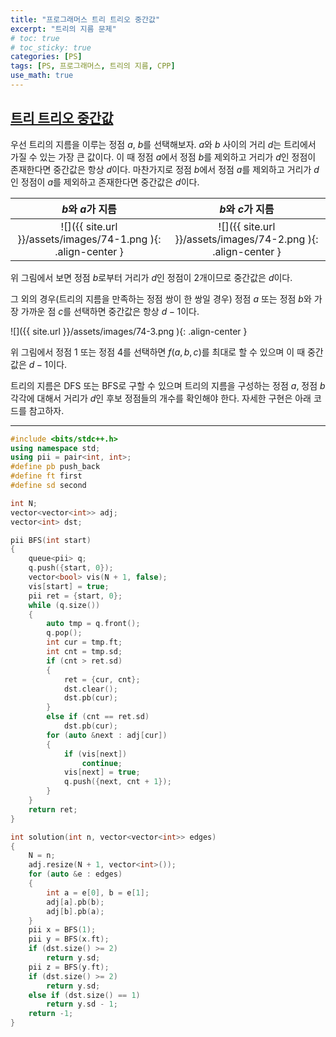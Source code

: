 ```yaml
---
title: "프로그래머스 트리 트리오 중간값"
excerpt: "트리의 지름 문제"
# toc: true
# toc_sticky: true
categories: [PS]
tags: [PS, 프로그래머스, 트리의 지름, CPP]
use_math: true
---
```


## [트리 트리오 중간값](https://programmers.co.kr/learn/courses/30/lessons/68937)

우선 트리의 지름을 이루는 정점 $a$, $b$를 선택해보자. $a$와 $b$ 사이의 거리 $d$는 트리에서 가질 수 있는 가장 큰 값이다. 이 때 정점 $a$에서 정점 $b$를 제외하고 거리가 $d$인 정점이 존재한다면 중간값은 항상 $d$이다. 마찬가지로 정점 $b$에서 정점 $a$를 제외하고 거리가 $d$인 정점이 $a$를 제외하고 존재한다면 중간값은 $d$이다.

|                       $b$와 $a$가 지름                        |                       $b$와 $c$가 지름                        |
| :-----------------------------------------------------------: | :-----------------------------------------------------------: |
| ![]({{ site.url }}/assets/images/74-1.png ){: .align-center } | ![]({{ site.url }}/assets/images/74-2.png ){: .align-center } |

위 그림에서 보면 정점 $b$로부터 거리가 $d$인 정점이 2개이므로 중간값은 $d$이다.

그 외의 경우(트리의 지름을 만족하는 정점 쌍이 한 쌍일 경우) 정점 $a$ 또는 정점 $b$와 가장 가까운 점 $c$를 선택하면 중간값은 항상 $d - 1$이다.

![]({{ site.url }}/assets/images/74-3.png ){: .align-center }

위 그림에서 정점 $1$ 또는 정점 $4$를 선택하면 $f(a, b, c)$를 최대로 할 수 있으며 이 때 중간값은 $d - 1$이다.

트리의 지름은 DFS 또는 BFS로 구할 수 있으며 트리의 지름을 구성하는 정점 $a$, 정점 $b$ 각각에 대해서 거리가 $d$인 후보 정점들의 개수를 확인해야 한다. 자세한 구현은 아래 코드를 참고하자.

<hr>

```cpp
#include <bits/stdc++.h>
using namespace std;
using pii = pair<int, int>;
#define pb push_back
#define ft first
#define sd second

int N;
vector<vector<int>> adj;
vector<int> dst;

pii BFS(int start)
{
    queue<pii> q;
    q.push({start, 0});
    vector<bool> vis(N + 1, false);
    vis[start] = true;
    pii ret = {start, 0};
    while (q.size())
    {
        auto tmp = q.front();
        q.pop();
        int cur = tmp.ft;
        int cnt = tmp.sd;
        if (cnt > ret.sd)
        {
            ret = {cur, cnt};
            dst.clear();
            dst.pb(cur);
        }
        else if (cnt == ret.sd)
            dst.pb(cur);
        for (auto &next : adj[cur])
        {
            if (vis[next])
                continue;
            vis[next] = true;
            q.push({next, cnt + 1});
        }
    }
    return ret;
}

int solution(int n, vector<vector<int>> edges)
{
    N = n;
    adj.resize(N + 1, vector<int>());
    for (auto &e : edges)
    {
        int a = e[0], b = e[1];
        adj[a].pb(b);
        adj[b].pb(a);
    }
    pii x = BFS(1);
    pii y = BFS(x.ft);
    if (dst.size() >= 2)
        return y.sd;
    pii z = BFS(y.ft);
    if (dst.size() >= 2)
        return y.sd;
    else if (dst.size() == 1)
        return y.sd - 1;
    return -1;
}
```

<br><br>
